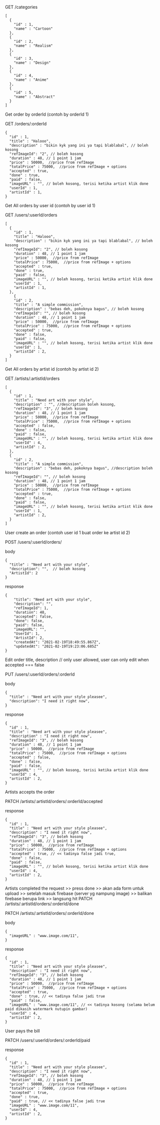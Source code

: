 GET /categories

```
[
  {
    "id" : 1,
    "name" : "Cartoon"
  },
  {
    "id" : 2,
    "name" : "Realism"
  },
  {
    "id" : 3,
    "name" : "Design"
  },
  {
    "id" : 4,
    "name" : "Anime"
  },
  {
    "id" : 5,
    "name" : "Abstract"
  }
]
```

Get order by orderId (contoh by orderId 1)

GET /orders/:orderId

```
{
  "id" : 1,
  "title" : "Halooo",
  "description" : "bikin kyk yang ini ya tapi blablabal", // boleh kosong
  "refImageId": "2", // boleh kosong
  "duration" : 48, // 1 point 1 jam
  "price" : 50000,  //price from refImage
  "totalPrice" : 75000,  //price from refImage + options
  "accepted" : true,
  "done" : true,
  "paid" : false,
  "imageURL" : "", // boleh kosong, terisi ketika artist klik done
  "userId" : 1,
  "artistId" : 1,
}
```


Get All orders by user id (contoh by user id 1)

GET /users/:userId/orders

```
[
  {
    "id" : 1,
    "title" : "Halooo",
    "description" : "bikin kyk yang ini ya tapi blablabal", // boleh kosong
    "refImageId": "2", // boleh kosong
    "duration" : 48, // 1 point 1 jam
    "price" : 50000,  //price from refImage
    "totalPrice" : 75000,  //price from refImage + options
    "accepted" : true,
    "done" : true,
    "paid" : false,
    "imageURL" : "", // boleh kosong, terisi ketika artist klik done
    "userId" : 1,
    "artistId" : 1,
  },
    {
    "id" : 2,
    "title" : "A simple commission",
    "description" : "bebas deh, pokoknya bagus", // boleh kosong
    "refImageId": "", // boleh kosong
    "duration" : 48, // 1 point 1 jam
    "price" : 50000,  //price from refImage
    "totalPrice" : 75000,  //price from refImage + options
    "accepted" : true,
    "done" : false,
    "paid" : false,
    "imageURL" : "", // boleh kosong, terisi ketika artist klik done
    "userId" : 1,
    "artistId" : 2,
  }
]
```


Get All orders by artist id (contoh by artist id 2)

GET /artists/:artistId/orders

```
[
  {
    "id" : 1,
    "title" : "Need art with your style",
    "description" : "", //description boleh kosong,
    "refImageId": "3", // boleh kosong
    "duration" : 48, // 1 point 1 jam
    "price" : 50000,  //price from refImage
    "totalPrice" : 75000,  //price from refImage + options
    "accepted" : false,
    "done" : false,
    "paid" : false,
    "imageURL" : "", // boleh kosong, terisi ketika artist klik done
    "userId" : 4,
    "artistId" : 2,
  },
  {
    "id" : 2,
    "title" : "A simple commission",
    "description" : "bebas deh, pokoknya bagus", //description boleh kosong
    "refImageId": "", // boleh kosong
    "duration" : 48, // 1 point 1 jam
    "price" : 50000,  //price from refImage
    "totalPrice" : 75000,  //price from refImage + options
    "accepted" : true,
    "done" : false,
    "paid" : false,
    "imageURL" : "", // boleh kosong, terisi ketika artist klik done
    "userId" : 1,
    "artistId" : 2,
  }
]
```

User create an order (contoh user id 1 buat order ke artist id 2)

POST /users/:userId/orders/

body 
```
{
  "title" : "Need art with your style",
  "description": "",  // boleh kosong
  "ArtistId": 2
}
```

response
```
{
    "title": "Need art with your style",
    "description": "",
    "refImageId": 1,
    "duration": 48,
    "accepted": false,
    "done": false,
    "paid": false,
    "imageURL": "",
    "UserId": 1,
    "ArtistId": 2,
    "createdAt": "2021-02-19T18:49:55.867Z",
    "updatedAt": "2021-02-19T19:23:06.685Z"
}
```

Edit order title, description // only user allowed, user can only edit when accepted === false

PUT /users/:userId/orders/:orderId

body 
```
{
  "title" : "Need art with your style pleasee",
  "description": "I need it right now",
}
```

response
```
{
  "id" : 1,
  "title" : "Need art with your style pleasee",
  "description" : "I need it right now",
  "refImageId": "3", // boleh kosong
  "duration" : 48, // 1 point 1 jam
  "price" : 50000,  //price from refImage
  "totalPrice" : 75000,  //price from refImage + options
  "accepted" : false,
  "done" : false,
  "paid" : false,
  "imageURL" : "", // boleh kosong, terisi ketika artist klik done
  "userId" : 4,
  "artistId" : 2,
}
```


Artists accepts the order

PATCH /artists/:artistId/orders/:orderId/accepted

response
```
{
  "id" : 1,
  "title" : "Need art with your style pleasee",
  "description" : "I need it right now",
  "refImageId": "3", // boleh kosong
  "duration" : 48, // 1 point 1 jam
  "price" : 50000,  //price from refImage
  "totalPrice" : 75000,  //price from refImage + options
  "accepted" : true, // << tadinya false jadi true,
  "done" : false,
  "paid" : false,
  "imageURL" : "", // boleh kosong, terisi ketika artist klik done
  "userId" : 4,
  "artistId" : 2,
}
```

Artists completed the request >> press done >> akan ada form untuk upload >> setelah masuk firebase (server yg nampung image) >> balikan firebase berupa link >> langsung hit PATCH /artists/:artistId/orders/:orderId/done

PATCH /artists/:artistId/orders/:orderId/done

body
```
{
  "imageURL" : "www.image.com/11",
}
```

response
```
{
  "id" : 1,
  "title" : "Need art with your style pleasee",
  "description" : "I need it right now",
  "refImageId": "3", // boleh kosong
  "duration" : 48, // 1 point 1 jam
  "price" : 50000,  //price from refImage
  "totalPrice" : 75000,  //price from refImage + options
  "accepted" : true,
  "done" : true, // << tadinya false jadi true
  "paid" : false, 
  "imageURL" : "www.image.com/11", // << tadinya kosong (selama belum paid dikasih watermark nutupin gambar)
  "userId" : 4,
  "artistId" : 2,
}
```

User pays the bill

PATCH /users/:userId/orders/:orderId/paid

response
```
{
  "id" : 1,
  "title" : "Need art with your style pleasee",
  "description" : "I need it right now",
  "refImageId": "3", // boleh kosong
  "duration" : 48, // 1 point 1 jam
  "price" : 50000,  //price from refImage
  "totalPrice" : 75000,  //price from refImage + options
  "accepted" : true,
  "done" : true, 
  "paid" : true, // << tadinya false jadi true
  "imageURL" : "www.image.com/11",
  "userId" : 4,
  "artistId" : 2,
}
```
